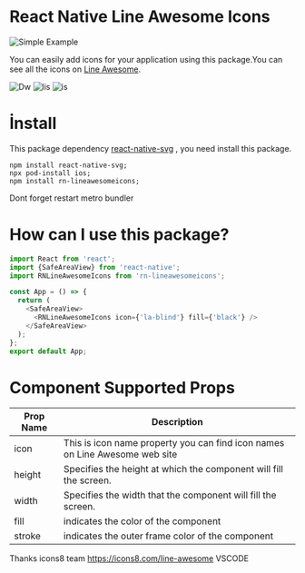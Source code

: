 # React Native Line Awesome Icons

![Simple Example](https://s4.gifyu.com/images/rnhd.gif)

You can easily add icons for your application using this package.You can see all the icons on [Line Awesome](https://icons8.com/line-awesome 'Line Awesome').

![Dw](https://img.shields.io/npm/dm/rn-lineawesomeicons) ![lis](https://img.shields.io/npm/l/rn-lineawesomeicons) ![is](https://img.shields.io/github/issues/xncn/rnlineawesomeicons)

# İnstall

This package dependency [react-native-svg](https://github.com/react-native-community/react-native-svg 'react-native-svg') , you need install this package.

    npm install react-native-svg;
    npx pod-install ios;
    npm install rn-lineawesomeicons;

Dont forget restart metro bundler

# How can I use this package?

```javascript
import React from 'react';
import {SafeAreaView} from 'react-native';
import RNLineAwesomeIcons from 'rn-lineawesomeicons';

const App = () => {
  return (
    <SafeAreaView>
      <RNLineAwesomeIcons icon={'la-blind'} fill={'black'} />
    </SafeAreaView>
  );
};
export default App;
```

# Component Supported Props

| Prop Name | Description                                                                 |
| --------- | --------------------------------------------------------------------------- |
| icon      | This is icon name property you can find icon names on Line Awesome web site |
| height    | Specifies the height at which the component will fill the screen.           |
| width     | Specifies the width that the component will fill the screen.                |
| fill      | indicates the color of the component                                        |
| stroke    | indicates the outer frame color of the component                            |

Thanks icons8 team
https://icons8.com/line-awesome
VSCODE
